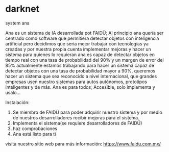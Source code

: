 
# darknet
system ana


Ana es un sistema de IA desarrollada pot FAIDÜ; Al principio ana quería ser centrado como software que permitiera detectar objetos con inteligencia artificial
pero decidimos que seria mejor trabajar con tecnologías ya creadas y por nuestra propia cuenta implementar mejoras y hacer un sistema para quienes lo requieran 
ana es capaz de detectar objetos en tiempo real con una tasa de probabilidad del 90% y un margen de error del 85% actualmente estamos trabajando para hacer un 
sistema capaz de detectar objetos con una tasa de probabilidad mayor a 90%, queremos hacer un sistema que sea reconocido a nivel internacional, que grandes empresas
usen  nuestro sistemas para autos autónomos, prototipos inteligentes y de más. Ana es para todos; Accesible, solo implementa y usalo...


Instalación:
1. Se miembro de FAIDÜ para poder adquirir nuestro sistema y por medio de nuestros desarrolladores recibir mejoras para el sistema.
2. Implementa el sistema(se requiere desarrolladores de FAIDÜ)
4. haz comprobaciones
5. Ana está listo para ti

visita nuestro sitio web para más información: https://www.faidu.com.mx/
